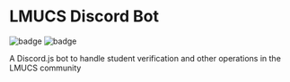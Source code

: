 # LMUCS Discord Bot

![badge](https://img.shields.io/endpoint?url=https://gist.githubusercontent.com/asrouji/c3e578e189ea5b3c189d7c44c7ff3317/raw/build-status-comment__main.json) ![badge](https://img.shields.io/endpoint?url=https://gist.githubusercontent.com/asrouji/ca3d0d92e59bedada3800654ccedcb98/raw/jest-coverage-comment__main.json)

A Discord.js bot to handle student verification and other operations in the LMUCS community
